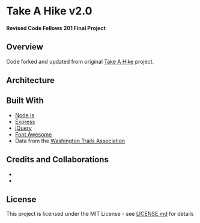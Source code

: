 # Take A Hike v2.0
#### Revised Code Fellows 201 Final Project

## Overview
Code forked and updated from original [Take A Hike](https://github.com/melaniebcohen/cf-201-finalproject) project.

## Architecture

## Built With
* [Node.js](https://nodejs.org)
* [Express](https://expressjs.com)
* [jQuery](https://jquery.com)
* [Font Awesome](https://fontawesome.com)
* Data from the [Washington Trails Association](https://www.wta.org)

## Credits and Collaborations
*
* 

## License
This project is licensed under the MIT License - see [LICENSE.md](LICENSE.md) for details
